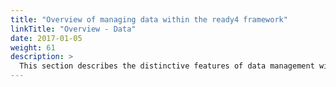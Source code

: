 ```yaml
---
title: "Overview of managing data within the ready4 framework"
linkTitle: "Overview - Data"
date: 2017-01-05
weight: 61
description: >
  This section describes the distinctive features of data management within the ready4 framework.
---
```



